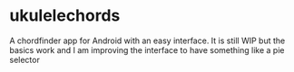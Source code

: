 # ukulelechords
A chordfinder app for Android with an easy interface. It is still WIP but the basics work and I am improving the interface to have something like a pie selector

